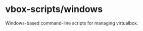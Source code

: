 vbox-scripts/windows
====================

Windows-based command-line scripts for managing virtualbox.
